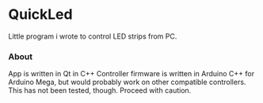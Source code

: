 # QuickLed
Little program i wrote to control LED strips from PC.

### About
App is written in Qt in C++
Controller firmware is written in Arduino C++ for Arduino Mega, but would probably work on other compatible controllers. This has not been tested, though.
Proceed with caution.
